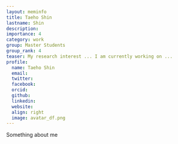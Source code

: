 ```yaml
---
layout: meminfo
title: Taeho Shin
lastname: Shin
description:
importance: 4
category: work
group: Master Students
group_rank: 4
teaser: My research interest ... I am currently working on ...
profile:
  name: Taeho Shin
  email:
  twitter:
  facebook:
  orcid:
  github:
  linkedin:
  website:
  align: right
  image: avatar_df.png
---
```


Something about me










